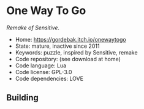 # One Way To Go

_Remake of Sensitive._

- Home: https://gordebak.itch.io/onewaytogo
- State: mature, inactive since 2011
- Keywords: puzzle, inspired by Sensitive, remake
- Code repository: (see download at home)
- Code language: Lua
- Code license: GPL-3.0
- Code dependencies: LOVE

## Building
